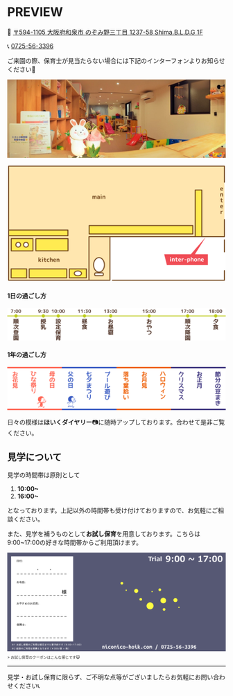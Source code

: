 # PREVIEW

🏡 [〒594-1105 大阪府和泉市 のぞみ野三丁目 1237-58 Shima.B.L.D.G 1F](https://goo.gl/maps/wMkEvpDmiUB2)

📞 [0725-56-3396](tel:0725563396)

ご来園の際、保育士が見当たらない場合には下記のインターフォンよりお知らせください🙇

[![as?fetch=bloburl](../image/room.2.jpg)](../image/room.2.jpg)

[![as?fetch=hast](../svg/preview.room.svg)](../svg/preview.room.svg)

#### 1日の過ごし方

[![as?fetch=hast](../svg/preview.day.svg)](../svg/preview.day.svg)

<!--

空いている時間帯は主に遊んでいます。季節感のある遊びなど、その時々に応じてする遊びが決まります。また、お散歩に出かけることも多いです。

### 定番のお散歩コース Google My Map

* oge
  * 風がいい
* few
  * 遊具が充実している

-->

#### 1年の過ごし方

[![as?fetch=hast](../svg/preview.year.svg)](../svg/preview.year.svg)

日々の模様は**ほいくダイヤリー**📷に随時アップしております。合わせて是非ご覧ください。

<!--
![as?fetch=bloburl&className=preview_square](../image/preview.spring.jpg)
![as?fetch=bloburl&className=preview_square](../image/preview.summer.jpg)
![as?fetch=bloburl&className=preview_square](../image/preview.fall.jpg)
![as?fetch=bloburl&className=preview_square](../image/preview.winter.jpg)
-->

<!--
#### [🌏地図🏃](https://drive.google.com/open?id=183-KK2iIdtZssIV-K_zXllTHb5YFmec4&usp=sharing)

↑お散歩に利用する街のお気に入りスポットをまとめています。(随時更新)
-->


## 見学について
見学の時間帯は原則として

1. **10:00~**
1. **16:00~**

となっております。上記以外の時間帯も受け付けておりますので、お気軽にご相談ください。

また、見学を補うものとして**お試し保育**を用意しております。こちらは9:00~17:00の好きな時間帯からご利用頂けます。

[![as?fetch=bloburl](../image/trial.coupon.png)](../image/trial.coupon.png)
<span style="font-size:0.6em;">> お試し保育のクーポンはこんな感じです😺</span>


***

見学・お試し保育に限らず、ご不明な点等がございましたらお気軽にお問い合わせください📞